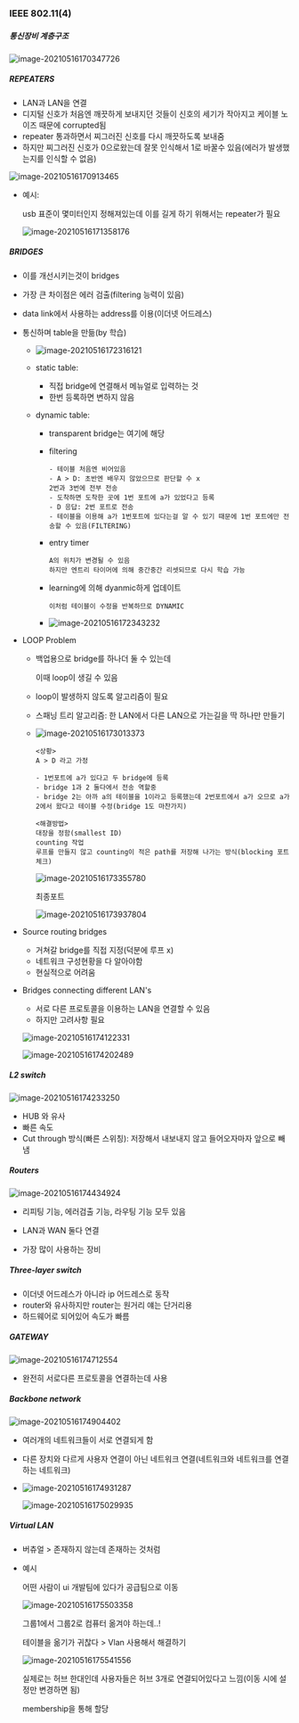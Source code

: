 ### IEEE 802.11(4)



##### 통신장비 계층구조

![image-20210516170347726](C:\Users\na0i\AppData\Roaming\Typora\typora-user-images\image-20210516170347726.png)





##### REPEATERS

- LAN과 LAN을 연결
- 디지털 신호가 처음엔 깨끗하게 보내지던 것들이 신호의 세기가 작아지고 케이블 노이즈 때문에 corrupted됨
- repeater 통과하면서 찌그러진 신호를 다시 깨끗하도록 보내줌
- 하지만 찌그러진 신호가 0으로왔는데 잘못 인식해서 1로 바꿀수 있음(에러가 발생했는지를 인식할 수 없음)

![image-20210516170913465](C:\Users\na0i\AppData\Roaming\Typora\typora-user-images\image-20210516170913465.png)

- 예시:

  usb 표준이 몇미터인지 정해져있는데 이를 길게 하기 위해서는 repeater가 필요

  ![image-20210516171358176](C:\Users\na0i\AppData\Roaming\Typora\typora-user-images\image-20210516171358176.png)



##### BRIDGES

- 이를 개선시키는것이 bridges

- 가장 큰 차이점은 에러 검출(filtering 능력이 있음)

- data link에서 사용하는 address를 이용(이더넷 어드레스)

- 통신하며 table을 만듦(by 학습)

  - ![image-20210516172316121](C:\Users\na0i\AppData\Roaming\Typora\typora-user-images\image-20210516172316121.png)

  - static table:

    - 직접 bridge에 연결해서 메뉴얼로 입력하는 것
    - 한번 등록하면 변하지 않음

  - dynamic table:

    - transparent bridge는 여기에 해당

    - filtering

      ```
      - 테이블 처음엔 비어있음
      - A > D: 초반엔 배우지 않았으므로 판단할 수 x
      2번과 3번에 전부 전송
      - 도착하면 도착한 곳에 1번 포트에 a가 있었다고 등록
      - D 응답: 2번 포트로 전송
      - 테이블을 이용해 a가 1번포트에 있다는걸 알 수 있기 때문에 1번 포트에만 전송할 수 있음(FILTERING)
      ```

    - entry timer

      ```
      A의 위치가 변경될 수 있음
      하지만 엔트리 타이머에 의해 중간중간 리셋되므로 다시 학습 가능
      ```

    - learning에 의해 dyanmic하게 업데이트

      ```
      이처럼 테이블이 수정을 반복하므로 DYNAMIC
      ```

      

    - ![image-20210516172343232](C:\Users\na0i\AppData\Roaming\Typora\typora-user-images\image-20210516172343232.png)

- LOOP Problem

  - 백업용으로 bridge를 하나더 둘 수 있는데

    이때 loop이 생길 수 있음

  - loop이 발생하지 않도록 알고리즘이 필요

  - 스패닝 트리 알고리즘: 한 LAN에서 다른 LAN으로 가는길을 딱 하나만 만들기

  - ![image-20210516173013373](C:\Users\na0i\AppData\Roaming\Typora\typora-user-images\image-20210516173013373.png)

    ```
    <상황>
    A > D 라고 가정
    
    - 1번포트에 a가 있다고 두 bridge에 등록
    - bridge 1과 2 둘다에서 전송 역할중
    - bridge 2는 아까 a의 테이블을 1이라고 등록했는데 2번포트에서 a가 오므로 a가 2에서 왔다고 테이블 수정(bridge 1도 마찬가지)
    ```

    ```
    <해결방법>
    대장을 정함(smallest ID)
    counting 작업
    루프를 만들지 않고 counting이 적은 path를 저장해 나가는 방식(blocking 포트 체크)
    ```

    ![image-20210516173355780](C:\Users\na0i\AppData\Roaming\Typora\typora-user-images\image-20210516173355780.png)

    최종포트

    ![image-20210516173937804](C:\Users\na0i\AppData\Roaming\Typora\typora-user-images\image-20210516173937804.png)

- Source routing bridges

  - 거쳐갈 bridge를 직접 지정(덕분에 루프 x)
  - 네트워크 구성현황을 다 알아야함
  - 현실적으로 어려움

- Bridges connecting different LAN's

  - 서로 다른 프로토콜을 이용하는 LAN을 연결할 수 있음
  - 하지만 고려사항 필요

  ![image-20210516174122331](C:\Users\na0i\AppData\Roaming\Typora\typora-user-images\image-20210516174122331.png)

  ![image-20210516174202489](C:\Users\na0i\AppData\Roaming\Typora\typora-user-images\image-20210516174202489.png)



##### L2 switch

![image-20210516174233250](C:\Users\na0i\AppData\Roaming\Typora\typora-user-images\image-20210516174233250.png)

- HUB 와 유사
- 빠른 속도
- Cut through 방식(빠른 스위칭): 저장해서 내보내지 않고 들어오자마자 앞으로 빼냄





##### Routers

![image-20210516174434924](C:\Users\na0i\AppData\Roaming\Typora\typora-user-images\image-20210516174434924.png)

- 리피팅 기능, 에러검출 기능, 라우팅 기능 모두 있음

- LAN과 WAN 둘다 연결

- 가장 많이 사용하는 장비

  

##### Three-layer switch

- 이더넷 어드레스가 아니라 ip 어드레스로 동작
- router와 유사하지만 router는 원거리 얘는 단거리용
- 하드웨어로 되어있어 속도가 빠름



##### GATEWAY

![image-20210516174712554](C:\Users\na0i\AppData\Roaming\Typora\typora-user-images\image-20210516174712554.png)

- 완전히 서로다른 프로토콜을 연결하는데 사용



##### Backbone network

![image-20210516174904402](C:\Users\na0i\AppData\Roaming\Typora\typora-user-images\image-20210516174904402.png)

- 여러개의 네트워크들이 서로 연결되게 함

- 다른 장치와 다르게 사용자 연결이 아닌 네트워크 연결(네트워크와 네트워크를 연결하는 네트워크)

- ![image-20210516174931287](C:\Users\na0i\AppData\Roaming\Typora\typora-user-images\image-20210516174931287.png)

  ![image-20210516175029935](C:\Users\na0i\AppData\Roaming\Typora\typora-user-images\image-20210516175029935.png)





##### Virtual LAN

- 버츄얼 > 존재하지 않는데 존재하는 것처럼

- 예시

  어떤 사람이 ui 개발팀에 있다가 공급팀으로 이동

  ![image-20210516175503358](C:\Users\na0i\AppData\Roaming\Typora\typora-user-images\image-20210516175503358.png)

  그룹1에서 그룹2로 컴퓨터 옮겨야 하는데..!

  테이블을 옮기가 귀찮다 > Vlan 사용해서 해결하기

  

  ![image-20210516175541556](C:\Users\na0i\AppData\Roaming\Typora\typora-user-images\image-20210516175541556.png)

  실제로는 허브 한대인데 사용자들은 허브 3개로 연결되어있다고 느낌(이동 시에 설정만 변경하면 됨)

  membership을 통해 할당